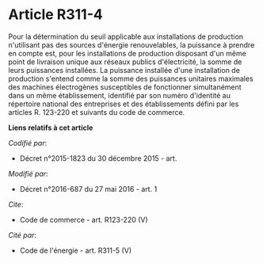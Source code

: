 # Article R311-4

Pour la détermination du seuil applicable aux installations de production n'utilisant pas des sources d'énergie
renouvelables, la puissance à prendre en compte est, pour les installations de production disposant d'un même point de
livraison unique aux réseaux publics d'électricité, la somme de leurs puissances installées. La puissance installée d'une
installation de production s'entend comme la somme des puissances unitaires maximales des machines électrogènes susceptibles
de fonctionner simultanément dans un même établissement, identifié par son numéro d'identité au répertoire national des
entreprises et des établissements défini par les articles R. 123-220 et suivants du code de commerce.

**Liens relatifs à cet article**

_Codifié par_:

  - Décret n°2015-1823 du 30 décembre 2015 - art.

_Modifié par_:

  - Décret n°2016-687 du 27 mai 2016 - art. 1

_Cite_:

  - Code de commerce - art. R123-220 (V)

_Cité par_:

  - Code de l'énergie - art. R311-5 (V)
